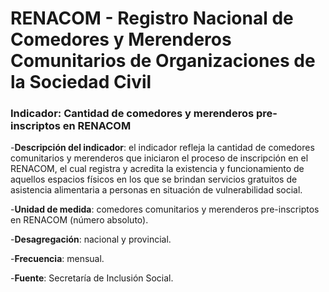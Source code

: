 # RENACOM - Registro Nacional de Comedores y Merenderos Comunitarios de Organizaciones de la Sociedad Civil

### Indicador: Cantidad de comedores y merenderos pre-inscriptos en RENACOM

-**Descripción del indicador**: el indicador refleja la cantidad de comedores comunitarios y merenderos que iniciaron el proceso de inscripción en el RENACOM, el cual registra y acredita la existencia y funcionamiento de aquellos espacios físicos en los que se brindan servicios gratuitos de asistencia alimentaria a personas en situación de vulnerabilidad social.

-**Unidad de medida**: comedores comunitarios y merenderos pre-inscriptos en RENACOM (número absoluto).

-**Desagregación**: nacional y provincial.

-**Frecuencia**: mensual.

-**Fuente**: Secretaría de Inclusión Social.
